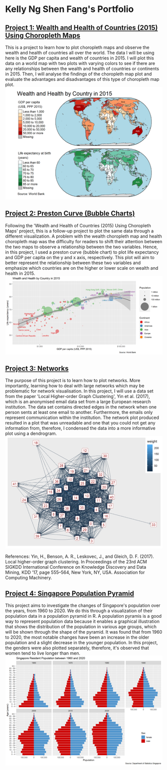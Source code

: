# Kelly Ng Shen Fang's Portfolio

## [Project 1: Wealth and Health of Countries (2015) Using Choropleth Maps](https://github.com/kellyngsf/choropleth_maps)
This is a project to learn how to plot choropleth maps and observe the wealth and health of countries all over the world. The data I will be using here is the GDP per capita and wealth of countries in 2015. I will plot this data on a world map with two plots with varying colors to see if there are any relationships between the wealth and health of countries or continents in 2015. Then, I will analyse the findings of the choropleth map plot and evaluate the advantages and disadvantages of this type of choropleth map plot.
![](https://github.com/kellyngsf/choropleth_maps/blob/main/images/wealth_health_country2015.png)

## [Project 2: Preston Curve (Bubble Charts)](https://github.com/kellyngsf/preston_curve)
Following the 'Wealth and Health of Countries (2015) Using Choropleth Maps' project, this is a follow-up project to plot the same data through a different visualization. A problem with the wealth choropleth map and health choropleth map was the difficulty for readers to shift their attention between the two maps to observe a relationship between the two variables. Hence, in this project, I used a preston curve (bubble chart) to plot life expectancy and GDP per capita on the y and x axis, respectively. This plot will aim to better represent the relationship between these two variables and emphasize which countries are on the higher or lower scale on wealth and health in 2015.
![](https://github.com/kellyngsf/preston_curve/blob/main/images/preston_curve.png)

## [Project 3: Networks](https://github.com/kellyngsf/euemail_networks.git)
The purpose of this project is to learn how to plot networks. More importantly, learning how to deal with large networks which may be problematic for network visualisation. In this project, I will use a data set from the paper 'Local Higher-order Graph Clustering', Yin et al. (2017), which is an anonymised email data set from a large European research institution. The data set contains directed edges in the network when one person sents at least one email to another. Furthermore, the emails only represent communication within the institution. The network plot produced resulted in a plot that was unreadable and one that you could not get any information from, therefore, I condensed the data into a more informative plot using a dendrogram.
![](https://github.com/kellyngsf/euemail_networks/blob/main/images/euemails_network1.png)

References: Yin, H., Benson, A. R., Leskovec, J., and Gleich, D. F. (2017). Local higher-order graph clustering. In Proceedings of the 23rd ACM SIGKDD International Conference on Knowledge Discovery and Data Mining, KDD ’17, page 555–564, New York, NY, USA. Association for Computing Machinery.

## [Project 4: Singapore Population Pyramid](https://github.com/kellyngsf/sg_population_pyramid.git)
This project aims to investigate the changes of Singapore's population over the years, from 1960 to 2020. We do this through a visualization of their population data in a population pyramid in R. A population pyramis is a good way to represent population data because it enables a graphical illustration that shows the distribution of the population in various age groups, which will be shown through the shape of the pyramid. It was found that from 1960 to 2020, the most notable changes have been an increase in the older population and a slight decrease in the younger population. In this project, the genders were also plotted separately, therefore, it's observed that women tend to live longer than men. 
![](https://github.com/kellyngsf/sg_population_pyramid/blob/main/images/sg_population_pyramid_img.png)

